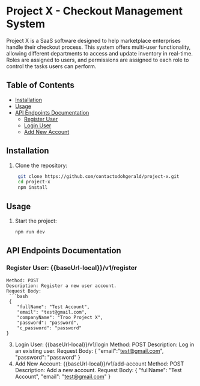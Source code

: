# Project X - Checkout Management System
Project X is a SaaS software designed to help marketplace enterprises handle their checkout process. This system offers multi-user functionality, allowing different departments to access and update inventory in real-time. Roles are assigned to users, and permissions are assigned to each role to control the tasks users can perform.
## Table of Contents
- [Installation](#installation)
- [Usage](#usage)
- [API Endpoints Documentation](#api-documentation)
  - [Register User](#register-user)
  - [Login User](#login-user)
  - [Add New Account](#add-new-account)

## Installation

1. Clone the repository:
   ```bash
    git clone https://github.com/contactodohgerald/project-x.git
    cd project-x
    npm install
   
## Usage  

1. Start the project:
   ```bash
   npm run dev

## API Endpoints Documentation  

### Register User: {{baseUrl-local}}/v1/register
    Method: POST
    Description: Register a new user account.
    Request Body:
     ```bash
     {
        "fullName": "Test Account",
        "email": "test@gmail.com",
        "companyName": "Troo Project X",
        "password": "password",
        "c_password": "password"
    }
3. Login User: {{baseUrl-local}}/v1/login
     Method: POST
    Description: Log in an existing user.
    Request Body:
      {
         "email":"test@gmail.com",
         "password": "password"
      }
5. Add New Account: {{baseUrl-local}}/v1/add-account
    Method: POST
    Description: Add a new account.
    Request Body:
     {
        "fullName": "Test Account",
        "email": "test@gmail.com"
     }
